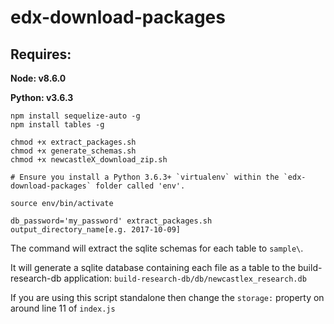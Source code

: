 # edx-download-packages

## Requires:
**Node: v8.6.0**

**Python: v3.6.3**

```
npm install sequelize-auto -g
npm install tables -g

chmod +x extract_packages.sh
chmod +x generate_schemas.sh
chmod +x newcastleX_download_zip.sh

# Ensure you install a Python 3.6.3+ `virtualenv` within the `edx-download-packages` folder called 'env'.

source env/bin/activate

db_password='my_password' extract_packages.sh output_directory_name[e.g. 2017-10-09]
```
The command will extract the sqlite schemas for each table to `sample\`.

It will generate a sqlite database containing each file as a table to the build-research-db application: `build-research-db/db/newcastlex_research.db`

If you are using this script standalone then change the `storage:` property on around line 11 of `index.js`
